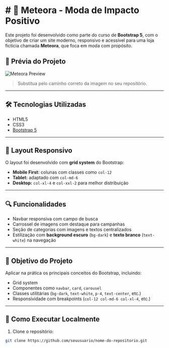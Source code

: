 # # 🚀 Meteora - Moda de Impacto Positivo

Este projeto foi desenvolvido como parte do curso de **Bootstrap 5**, com o objetivo de criar um site moderno, responsivo e acessível para uma loja fictícia chamada **Meteora**, que foca em moda com propósito.

## 📸 Prévia do Projeto

![Meteora Preview](./caminho/para/screenshot.png)

> Substitua pelo caminho correto da imagem no seu repositório.

---

## 🛠️ Tecnologias Utilizadas

- HTML5
- CSS3
- [Bootstrap 5](https://getbootstrap.com/)

---

## 📱 Layout Responsivo

O layout foi desenvolvido com **grid system** do Bootstrap:

- **Mobile First:** colunas com classes como `col-12`
- **Tablet:** adaptado com `col-md-6`
- **Desktop:** `col-xl-4` e `col-xxl-2` para melhor distribuição

---

## 🔍 Funcionalidades

- Navbar responsiva com campo de busca
- Carrossel de imagens com destaque para campanhas
- Seção de categorias com imagens e textos centralizados
- Estilização com **background escuro** (`bg-dark`) e **texto branco** (`text-white`) na navegação

---

## 🎯 Objetivo do Projeto

Aplicar na prática os principais conceitos do Bootstrap, incluindo:

- Grid system
- Componentes como `navbar`, `card`, `carousel`
- Classes utilitárias (`bg-dark`, `text-white`, `p-4`, `text-center`, etc.)
- Responsividade com breakpoints (`col-12 col-md-6 col-xl-4`, etc.)

---

## 📂 Como Executar Localmente

1. Clone o repositório:
```bash
git clone https://github.com/seuusuario/nome-do-repositorio.git
